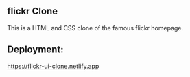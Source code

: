 ## flickr Clone
This is a HTML and CSS clone of the famous flickr homepage.

## Deployment: 
https://flickr-ui-clone.netlify.app
